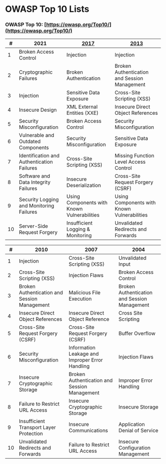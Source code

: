 # OWASP Top 10 Lists  
 
 
### OWASP Top 10: [https://owasp.org/Top10/](https://owasp.org/Top10/)  
 
| # |          2021          |        [2017](https://github.com/OWASP/www-project-top-ten/blob/master/index.md)         |        [2013](https://github.com/OWASP/Top10/tree/master/2013)        |
|---|------------------------|---------------------|--------------------|
| 1 | Broken Access Control  |     Injection       |      Injection     |
| 2 |Cryptographic Failures |Broken Authentication|Broken Authentication and Session Management|
| 3 |    Injection          |Sensitive Data Exposure|Cross-Site Scripting (XSS)|
| 4 |Insecure Design        |XML External Entities (XXE)|Insecure Direct Object References|
| 5 |Security Misconfiguration|Broken Access Control|Security Misconfiguration|
| 6 |Vulnerable and Outdated Components|Security Misconfiguration|Sensitive Data Exposure|
| 7 |Identification and Authentication Failures|Cross-Site Scripting (XSS)|Missing Function Level Access Control|
| 8 |Software and Data Integrity Failures|Insecure Deserialization|Cross-Site Request Forgery (CSRF)|
| 9 |Security Logging and Monitoring Failures|Using Components with Known Vulnerabilities|Using Components with Known Vulnerabilities|
| 10|Server-Side Request Forgery|Insufficient Logging & Monitoring|Unvalidated Redirects and Forwards|


| # |          2010          |        2007         |        2004        |
|---|------------------------|---------------------|--------------------|
| 1 |Injection|Cross-Site Scripting (XSS)|Unvalidated Input|
| 2 |Cross-Site Scripting (XSS)|Injection Flaws|Broken Access Control|
| 3 |Broken Authentication and Session Management|Malicious File Execution|Broken Authentication and Session Management|
| 4 |Insecure Direct Object References|Insecure Direct Object Reference|Cross Site Scripting|
| 5 |Cross-Site Request Forgery (CSRF)|Cross-Site Request Forgery (CSRF)|Buffer Overflow|
| 6 |Security Misconfiguration|Information Leakage and Improper Error Handling|Injection Flaws|
| 7 |Insecure Cryptographic Storage|Broken Authentication and Session Management|Improper Error Handling|
| 8 |Failure to Restrict URL Access|Insecure Cryptographic Storage|Insecure Storage|
| 9 |Insufficient Transport Layer Protection|Insecure Communications|Application Denial of Service|
| 10|Unvalidated Redirects and Forwards|Failure to Restrict URL Access|Insecure Configuration Management|
